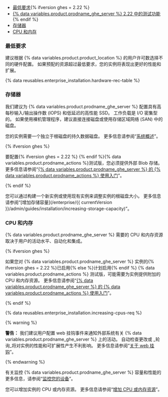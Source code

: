 - [最低要求](#minimum-requirements){% ifversion ghes = 2.22 %}
- [{% data variables.product.prodname_ghe_server %} 2.22 中的测试功能](#beta-features-in-github-enterprise-server-222){% endif %}
- [存储器](#storage)
- [CPU 和内存](#cpu-and-memory)

### 最低要求

建议根据 {% data variables.product.product_location %} 的用户许可数选择不同的硬件配置。 如果预配的资源超过最低要求，您的实例将表现出更好的性能和扩展。

{% data reusables.enterprise_installation.hardware-rec-table %}

### 存储器

我们建议为 {% data variables.product.prodname_ghe_server %} 配置具有高每秒输入/输出操作数 (IOPS) 和低延迟的高性能 SSD。 工作负载是 I/O 密集型的。 如果使用裸机管理程序，建议直接连接磁盘或使用存储区域网络 (SAN) 中的磁盘。

您的实例需要一个独立于根磁盘的持久数据磁盘。 更多信息请参阅“[系统概述](/enterprise/admin/guides/installation/system-overview)”。

{% ifversion ghes %}

要配置{% ifversion ghes = 2.22 %} {% endif %}{% data variables.product.prodname_actions %}测试版，您必须提供外部 Blob 存储。 更多信息请参阅“[{% data variables.product.prodname_ghe_server %} 的 {% data variables.product.prodname_actions %} 使用入门](/admin/github-actions/getting-started-with-github-actions-for-github-enterprise-server##external-storage-requirements)”。

{% endif %}

您可以通过构建一个新实例或使用现有实例来调整实例的根磁盘大小。 更多信息请参阅“[增加存储容量](/enterprise/{{ currentVersion }}/admin/guides/installation/increasing-storage-capacity)”。

### CPU 和内存

{% data variables.product.prodname_ghe_server %} 需要的 CPU 和内存资源取决于用户的活动水平、自动化和集成。

{% ifversion ghes %}

如果您对 {% data variables.product.prodname_ghe_server %} 实例的{% ifversion ghes = 2.22 %}已启用{% else %}计划启用{% endif %} {% data variables.product.prodname_actions %} 测试版，可能需要为实例提供附加的 CPU 和内存资源。 更多信息请参阅“[{% data variables.product.prodname_ghe_server %} 的 {% data variables.product.prodname_actions %} 使用入门](/admin/github-actions/getting-started-with-github-actions-for-github-enterprise-server#review-hardware-considerations)”。

{% endif %}

{% data reusables.enterprise_installation.increasing-cpus-req %}

{% warning %}

**警告：** 我们建议用户配置 web 挂钩事件来通知外部系统有关 {% data variables.product.prodname_ghe_server %} 上的活动。 自动检查更改或 _轮询_将对实例的性能和可扩展性产生不利影响。 更多信息请参阅“[关于 web 挂钩](/github/extending-github/about-webhooks)”。

{% endwarning %}

有关监控 {% data variables.product.prodname_ghe_server %} 容量和性能的更多信息，请参阅“[监控您的设备](/admin/enterprise-management/monitoring-your-appliance)”。

您可以增加实例的 CPU 或内存资源。 更多信息请参阅“[增加 CPU 或内存资源](/enterprise/admin/installation/increasing-cpu-or-memory-resources)”。
